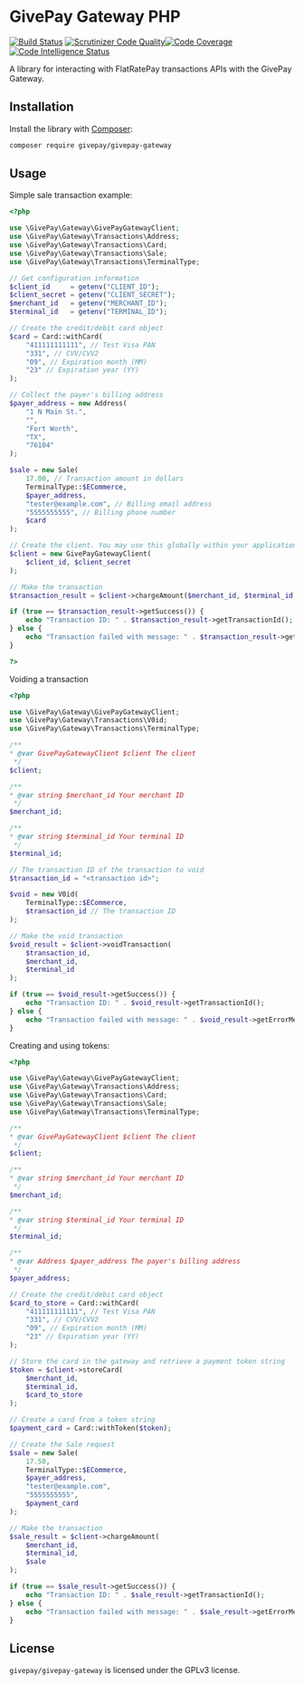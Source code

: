 # GivePay Gateway PHP

[![Build Status](https://api.travis-ci.org/GivePay/GivePayGateway-php.svg?branch=master)](https://travis-ci.org/GivePay/GivePayGateway-php)
[![Scrutinizer Code Quality](https://scrutinizer-ci.com/g/GivePay/GivePayGateway-php/badges/quality-score.png?b=master)](https://scrutinizer-ci.com/g/GivePay/GivePayGateway-php/?branch=master)[![Code Coverage](https://scrutinizer-ci.com/g/GivePay/GivePayGateway-php/badges/coverage.png?b=master)](https://scrutinizer-ci.com/g/GivePay/GivePayGateway-php/?branch=master)
[![Code Intelligence Status](https://scrutinizer-ci.com/g/GivePay/GivePayGateway-php/badges/code-intelligence.svg?b=master)](https://scrutinizer-ci.com/code-intelligence)

A library for interacting with FlatRatePay transactions APIs with the GivePay Gateway.

## Installation

Install the library with [Composer](https://getcomposer.org/):

```bash
composer require givepay/givepay-gateway
```

## Usage

Simple sale transaction example:

```php
<?php

use \GivePay\Gateway\GivePayGatewayClient;
use \GivePay\Gateway\Transactions\Address;
use \GivePay\Gateway\Transactions\Card;
use \GivePay\Gateway\Transactions\Sale;
use \GivePay\Gateway\Transactions\TerminalType;

// Get configuration information
$client_id     = getenv("CLIENT_ID");
$client_secret = getenv("CLIENT_SECRET");
$merchant_id   = getenv("MERCHANT_ID");
$terminal_id   = getenv("TERMINAL_ID");

// Create the credit/debit card object
$card = Card::withCard(
    "411111111111", // Test Visa PAN
    "331", // CVV/CVV2
    "09", // Expiration month (MM)
    "23" // Expiration year (YY)
);

// Collect the payer's billing address 
$payer_address = new Address(
    "1 N Main St.",
    "",
    "Fort Worth",
    "TX",
    "76104"
);

$sale = new Sale(
    17.00, // Transaction amount in dollars
    TerminalType::$ECommerce,
    $payer_address,
    "tester@example.com", // Billing email address
    "5555555555", // Billing phone number
    $card
);

// Create the client. You may use this globally within your application
$client = new GivePayGatewayClient(
    $client_id, $client_secret
);

// Make the transaction
$transaction_result = $client->chargeAmount($merchant_id, $terminal_id, $sale);

if (true == $transaction_result->getSuccess()) {
    echo "Transaction ID: " . $transaction_result->getTransactionId();
} else {
    echo "Transaction failed with message: " . $transaction_result->getErrorMessage();
}

?>
```

Voiding a transaction

```php
<?php

use \GivePay\Gateway\GivePayGatewayClient;
use \GivePay\Gateway\Transactions\V0id;
use \GivePay\Gateway\Transactions\TerminalType;

/**
* @var GivePayGatewayClient $client The client
 */
$client;

/**
* @var string $merchant_id Your merchant ID
 */
$merchant_id;

/**
* @var string $terminal_id Your terminal ID
 */
$terminal_id;

// The transaction ID of the transaction to void
$transaction_id = "<transaction id>";

$void = new V0id(
    TerminalType::$ECommerce,
    $transaction_id // The transaction ID
);

// Make the void transaction
$void_result = $client->voidTransaction(
    $transaction_id, 
    $merchant_id, 
    $terminal_id
);

if (true == $void_result->getSuccess()) {
    echo "Transaction ID: " . $void_result->getTransactionId();
} else {
    echo "Transaction failed with message: " . $void_result->getErrorMessage();
}

```

Creating and using tokens:

```php
<?php

use \GivePay\Gateway\GivePayGatewayClient;
use \GivePay\Gateway\Transactions\Address;
use \GivePay\Gateway\Transactions\Card;
use \GivePay\Gateway\Transactions\Sale;
use \GivePay\Gateway\Transactions\TerminalType;

/**
* @var GivePayGatewayClient $client The client
 */
$client;

/**
* @var string $merchant_id Your merchant ID
 */
$merchant_id;

/**
* @var string $terminal_id Your terminal ID
 */
$terminal_id;

/**
* @var Address $payer_address The payer's billing address
 */
$payer_address;

// Create the credit/debit card object
$card_to_store = Card::withCard(
    "411111111111", // Test Visa PAN
    "331", // CVV/CVV2
    "09", // Expiration month (MM)
    "23" // Expiration year (YY)
);

// Store the card in the gateway and retrieve a payment token string
$token = $client->storeCard(
    $merchant_id,
    $terminal_id,
    $card_to_store
);

// Create a card from a token string
$payment_card = Card::withToken($token);

// Create the Sale request
$sale = new Sale(
    17.50, 
    TerminalType::$ECommerce, 
    $payer_address, 
    "tester@example.com", 
    "5555555555", 
    $payment_card
);

// Make the transaction
$sale_result = $client->chargeAmount(
    $merchant_id,
    $terminal_id,
    $sale
);

if (true == $sale_result->getSuccess()) {
    echo "Transaction ID: " . $sale_result->getTransactionId();
} else {
    echo "Transaction failed with message: " . $sale_result->getErrorMessage();
}

```

## License

`givepay/givepay-gateway` is licensed under the GPLv3 license.